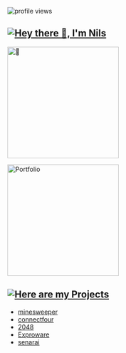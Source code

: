 ![profile views](https://komarev.com/ghpvc/?username=nocheatoriginal)
  
<a href="https://github.com/nocheatoriginal/"><img src="https://readme-typing-svg.demolab.com?font=Fira+Code&weight=700&size=23&pause=1000&color=0080FF&background=FFFFFF00&center=false&vCenter=true&width=435&repeat=false&lines=Hey+there+%F0%9F%91%8B%2C+I'm+Nils" alt="Hey there 👋, I'm Nils" /></a>
---

<img height="250em" src="https://avatars.githubusercontent.com/u/78090539?s=400&v=4" title="🍁"/>

<a href="https://nocheatoriginal.github.io/" target="_blank"><img src="https://img.shields.io/badge/Portfolio-nocheatoriginal-blue?style=for-the-badge" alt="Portfolio" width="250em"></a>


<a href="https://nocheatoriginal.github.io/" target="_blank"><img src="https://readme-typing-svg.demolab.com?font=Fira+Code&weight=700&size=23&pause=1000&color=0080FF&background=FFFFFF00&center=false&vCenter=true&width=435&lines=Here+are+my+Projects;minesweeper;connectfour;2048;Exproware;senarai" alt="Here are my Projects" /></a>
---

- [minesweeper](https://github.com/nocheatoriginal/minesweeper)
- [connectfour](https://github.com/nocheatoriginal/connectfour)
- [2048](https://github.com/nocheatoriginal/2048)
- [Exproware](https://github.com/nocheatoriginal/exproware)
- [senarai](https://github.com/nocheatoriginal/senarai)